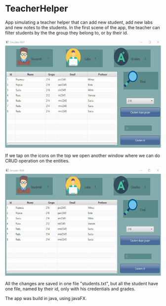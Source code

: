# TeacherHelper
App simulating a teacher helper that can add new student, add new labs and new notes to the students.
In the first scene of the app, the teacher can filter students by the the group they belong to, or by their id.<p>
<img src="/example/example1.gif" height="350" width="600"/><p>
If we tap on the icons on the top we open another window where we can do CRUD operation on the entities.<p>
<img src="/example/example2.gif" height="350" width="600"/><p>
All the changes are saved in one file "students.txt", but all the student have one file, named by their id, 
only with his credentials and grades.

The app was build in java, using javaFX.
